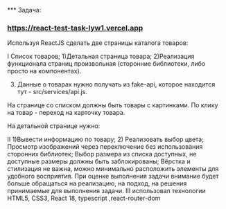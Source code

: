 *** Задача:
 ### https://react-test-task-lyw1.vercel.app
Используя ReactJS сделать две страницы каталога товаров:

  I
   Список товаров;
 1)Детальная страница товара;
2)Реализация функционала страниц произвольная (сторонние библиотеки, либо просто на компонентах).

3) Данные о товарах нужно получать из fake-api, которое находится тут - src/services/api.js.

На странице со списком должны быть товары с картинками. По клику на товар - переход на карточку товара.

На детальной странице нужно:

 II
 1)Вывести информацию по товару;
 2) Реализовать выбор цвета;
Просмотр изображений через переключение без использования сторонних библиотек;
Выбор размера из списка доступных, не доступные размеры должны быть заблокированы;
Вёрстка и стилизация не важна, можно минимально расположить элементы для удобного восприятия. При оценке выполнения задачи внимание будет больше обращаться на реализацию, на подход, на решения принимаемые для выполнения задачи.
III
использовал технологии  HTML5, CSS3, React 18, typescript ,react-router-dom
